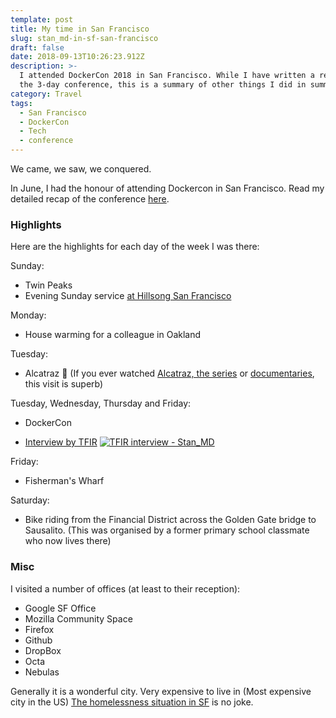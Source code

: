 ```yaml
---
template: post
title: My time in San Francisco
slug: stan_md-in-sf-san-francisco
draft: false
date: 2018-09-13T10:26:23.912Z
description: >-
  I attended DockerCon 2018 in San Francisco. While I have written a recap on
  the 3-day conference, this is a summary of other things I did in summary.
category: Travel
tags:
  - San Francisco
  - DockerCon
  - Tech
  - conference
---
```

We came, we saw, we conquered.

In June, I had the honour of attending Dockercon in San Francisco. Read my detailed recap of the conference [here](https://medium.com/the-andela-way/dockercon-2018-recap-3e7b75541405).

### Highlights
Here are the highlights for each day of the week I was there:

Sunday:
- Twin Peaks
- Evening Sunday service [at Hillsong San Francisco](https://twitter.com/NdagiStanley/status/1006136745073635329)

Monday:
- House warming for a colleague in Oakland

Tuesday:
- Alcatraz 🙌 (If you ever watched [Alcatraz, the series](https://www.imdb.com/title/tt1728102/) or [documentaries](https://www.google.com/search?safe=strict&ei=rNuZW-GvE4y2aYP-tpgP&q=alcatraz+documentary&oq=alcatraz+documentary&gs_l=psy-ab.3..0i71k1l8.0.0.0.7812.0.0.0.0.0.0.0.0..0.0....0...1..64.psy-ab..0.0.0....0.vO0daMsK1Og), this visit is superb)

Tuesday, Wednesday, Thursday and Friday:
- DockerCon

- [Interview by TFIR](https://www.tfir.io/andela-transforming-open-source-software-development-in-africa/)
[![TFIR interview - Stan_MD](https://img.youtube.com/vi/OSYMXCVCdXk/0.jpg)](http://www.youtube.com/watch?v=OSYMXCVCdXk)

Friday:
- Fisherman's Wharf

Saturday:
- Bike riding from the Financial District across the Golden Gate bridge to Sausalito. (This was organised by a former primary school classmate who now lives there)

### Misc

I visited a number of offices (at least to their reception):
- Google SF Office
- Mozilla Community Space
- Firefox
- Github
- DropBox
- Octa
- Nebulas

Generally it is a wonderful city. Very expensive to live in (Most expensive city in the US) [The homelessness situation in SF](https://en.wikipedia.org/wiki/Homelessness_in_the_San_Francisco_Bay_Area) is no joke.
